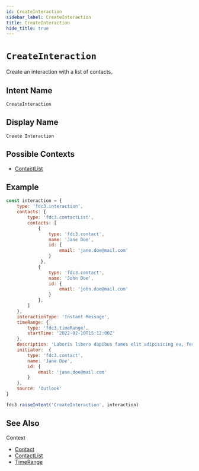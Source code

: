 ```yaml
---
id: CreateInteraction
sidebar_label: CreateInteraction
title: CreateInteraction
hide_title: true
---
```

# `CreateInteraction`

Create an interaction with a list of contacts.

## Intent Name

`CreateInteraction`

## Display Name

`Create Interaction`

## Possible Contexts

* [ContactList](../../context/ref/ContactList)

## Example

```js
const interaction = {
    type: 'fdc3.interaction',
    contacts: {
        type: 'fdc3.contactList',
        contacts: [
            {
                type: 'fdc3.contact',
                name: 'Jane Doe',
                id: {
                    email: 'jane.doe@mail.com'
                }
             },
            {
                type: 'fdc3.contact',
                name: 'John Doe',
                id: {
                    email: 'john.doe@mail.com'
                }
            },
        ]
    },
    interactionType: 'Instant Message',
    timeRange: {
        type: 'fdc3.timeRange',
        startTime: '2022-02-10T15:12:00Z'
    },
    description: 'Laboris libero dapibus fames elit adipisicing eu, fermentum, dignissimos laboriosam, erat, risus qui deserunt. Praesentium! Reiciendis. Hic harum nostrud, harum potenti amet? Mauris. Pretium aliquid animi, eget eiusmod integer proident. Architecto ipsum blandit ducimus, possimus illum sunt illum necessitatibus ab litora sed, nonummy integer minus corrupti ducimus iste senectus accumsan, fugiat nostrud? Pede vero dictumst excepturi, iure earum consequuntur voluptatum',
    initiator:  {
        type: 'fdc3.contact',
        name: 'Jane Doe',
        id: {
            email: 'jane.doe@mail.com'
        }
    },
    source: 'Outlook'
}

fdc3.raiseIntent('CreateInteraction', interaction)
```

## See Also

Context
- [Contact](../../context/ref/Contact)
- [ContactList](../../context/ref/ContactList)
- [TimeRange](../../context/ref/TimeRange)
